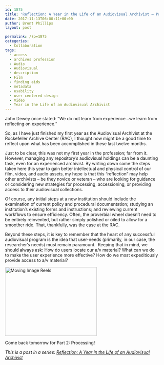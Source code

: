 ```yaml
---
id: 1875
title: 'Reflection: A Year in the Life of an Audiovisual Archivist – Part 1'
date: 2017-11-13T06:00:11+00:00
author: Brent Phillips
layout: post

permalink: /?p=1875
categories:
  - Collaboration
tags:
  - access
  - archives profession
  - Audio
  - Audiovisual
  - description
  - Film
  - finding aids
  - metadata
  - usability
  - user centered design
  - Video
  - Year in the Life of an Audiovisual Archivist
---
```

John Dewey once stated: “We do not learn from experience…we learn from reflecting on experience.”

So, as I have just finished my first year as the Audiovisual Archivist at the Rockefeller Archive Center (RAC), I thought now might be a good time to reflect upon what has been accomplished in these last twelve months.

<!--more-->

Just to be clear, this was not my first year in the profession; far from it. However, managing any repository’s audiovisual holdings can be a daunting task, even for an experienced archivist. By writing down some the steps taken here this year to gain better intellectual and physical control of our film, video, and audio assets, my hope is that this “reflection” may help other archivists – be they novice or veteran – who are looking for guidance or considering new strategies for processing, accessioning, or providing access to their audiovisual collections.

Of course, any initial steps at a new institution should include the examination of current policy and procedural documentation; studying an institution’s existing forms and instructions; and reviewing current workflows to ensure efficiency. Often, the proverbial wheel doesn’t need to be entirely reinvented, but rather simply polished or oiled to allow for a smoother ride. That, thankfully, was the case at the RAC.

Beyond these steps, it is key to remember that the heart of any successful audiovisual program is the idea that user-needs (primarily, in our case, the researcher’s needs) must remain paramount.  Keeping that in mind, we should always ask: How do users locate our a/v material? What can we do to make the user experience more effective? How do we most expeditiously provide access to a/v material?

[<img class="aligncenter size-medium wp-image-1876" src="http://blog.rockarch.org/wp-content/uploads/2017/11/IMG_1260-300x225.jpg" alt="Moving Image Reels" width="300" height="225" srcset="http://blog.rockarch.org/wp-content/uploads/2017/11/IMG_1260-300x225.jpg 300w, http://blog.rockarch.org/wp-content/uploads/2017/11/IMG_1260-768x576.jpg 768w, http://blog.rockarch.org/wp-content/uploads/2017/11/IMG_1260-1024x768.jpg 1024w, http://blog.rockarch.org/wp-content/uploads/2017/11/IMG_1260-400x300.jpg 400w" sizes="(max-width: 300px) 100vw, 300px" />](http://blog.rockarch.org/wp-content/uploads/2017/11/IMG_1260.jpg)

Come back tomorrow for Part 2: Processing!

_This is a post in a series: [Reflection: A Year in the Life of an Audiovisual Archivist](http://blog.rockarch.org/?tag=year-in-the-life-of-an-audiovisual-archivist)_

&nbsp;
